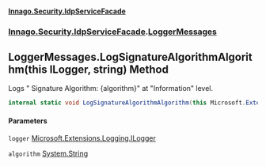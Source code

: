 #### [Innago\.Security\.IdpServiceFacade](../../../../index.md 'index')
### [Innago\.Security\.IdpServiceFacade](../index.md 'Innago\.Security\.IdpServiceFacade').[LoggerMessages](index.md 'Innago\.Security\.IdpServiceFacade\.LoggerMessages')

## LoggerMessages\.LogSignatureAlgorithmAlgorithm\(this ILogger, string\) Method

Logs "  Signature Algorithm: \{algorithm\}" at "Information" level\.

```csharp
internal static void LogSignatureAlgorithmAlgorithm(this Microsoft.Extensions.Logging.ILogger logger, string? algorithm);
```
#### Parameters

<a name='Innago.Security.IdpServiceFacade.LoggerMessages.LogSignatureAlgorithmAlgorithm(thisMicrosoft.Extensions.Logging.ILogger,string).logger'></a>

`logger` [Microsoft\.Extensions\.Logging\.ILogger](https://learn.microsoft.com/en-us/dotnet/api/microsoft.extensions.logging.ilogger 'Microsoft\.Extensions\.Logging\.ILogger')

<a name='Innago.Security.IdpServiceFacade.LoggerMessages.LogSignatureAlgorithmAlgorithm(thisMicrosoft.Extensions.Logging.ILogger,string).algorithm'></a>

`algorithm` [System\.String](https://learn.microsoft.com/en-us/dotnet/api/system.string 'System\.String')